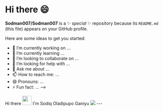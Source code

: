 # Hi there 😄

**Sodman007/Sodman007** is a ✨ _special_ ✨ repository because its `README.md` (this file) appears on your GitHub profile.

Here are some ideas to get you started:

- 🔭 I’m currently working on ...
- 🌱 I’m currently learning ...
- 👯 I’m looking to collaborate on ...
- 🤔 I’m looking for help with ...
- 💬 Ask me about ...
- 📫 How to reach me: ...
- 😄 Pronouns: ...
- ⚡ Fun fact: ...
-->
<div id="badrges">
</div>
Hi there
<img src="https://media.giphy.com/media/hvRJCLFzcasrR4ia7z/giphy.gif" width="30px"/> I'm Sodiq Oladipupo Ganiyu
</h1>
  <a href="https://www.github.com/Sodman007" target="_blank" rel="noreferrer"><img src="https://img.shields.io/github/followers/Sodman007?logo=github&style=for-the-badge&color=ec4899&labelColor=1c1917" /></a>
</div>
---

